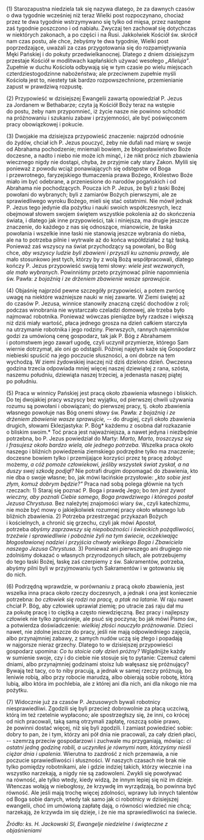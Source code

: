 
\(1\) Starozapustna niedziela tak się nazywa dlatego, że za dawnych
czasów o dwa tygodnie wcześniej niż teraz Wielki post rozpoczynano,
chociaż przez te dwa tygodnie wstrzymywano się tylko od mięsa, przez
następne zaś tygodnie poszczono i od nabiału. Zwyczaj ten zachował się
dotychczas w niektórych zakonach, a po części i na Rusi. Jakkolwiek
Kościół św. skrócił nam czas postu, ale chce, żebyśmy te dwa tygodnie,
Wielki post poprzedzające, uważali za czas przygotowania się
do rozpamiętywania Męki Pańskiej i do pokuty przedwielkanocnej. Dlatego
z dniem dzisiejszym przestaje Kościół w modlitwach kapłańskich używać
wesołego *„Alleluja"*. Zupełnie w duchu Kościoła odbywają się w tym
czasie po wielu miejscach czterdziestogodzinne nabożeństwa;
ale przeciwnem zupełnie myśli Kościoła jest to, niestety tak bardzo
rozpowszechnione, przemienianie zapust w prawdziwą rozpustę.

\(2\) Przypowieść w dzisiejszej Ewangelii zawartą opowiedział P. Jezus
za Jordanem w Bethabarze; czyta ją Kościół Boży teraz na wstępie
do postu, żeby nam przypomnieć, iż życie nasze nie powinno schodzić
na próżnowaniu i szukaniu zabaw i przyjemności, ale być poświęconem
pracy obowiązkowej i pokucie.

\(3\) Dwojakie ma dzisiejsza przypowieść znaczenie: najprzód odnośnie
do żydów, chciał ich P. Jezus pouczyć, żeby nie dufali nad miarę w swoje
od Abrahama pochodzenie; mniemali bowiem, że błogosławieństwo Boże
doczesne, a nadto i niebo nie może ich minąć, i że nikt prócz nich
zbawienia wiecznego nigdy nie dostąpi, chyba, że przyjmie cały stary
Zakon. Mylili się ponieważ z powodu wciąż ponawiających się odstępstw
od Boga i przewrotnego, faryzejskiego tłumaczenia prawa Bożego,
Królestwo Boże miało im być odebrane, a przeniesione do narodów
pogańskich i od Abrahama nie pochodzących. Poucza ich P. Jezus, że byli
z łaski Bożej powołani do wybranych; byli z zamiarów Bożych pierwszymi,
ale ze sprawiedliwego wyroku Bożego, mieli się stać ostatnimi. Nie mówił
jednak P. Jezus tego jedynie dla pożytku i nauki swoich współczesnych,
lecz obejmował słowem swojem świętem wszystkie pokolenia aż
do skończenia świata, i dlatego jak inne przypowieści, tak i niniejsza,
ma drugie jeszcze znaczenie, do każdego z nas się odnoszące, mianowicie,
że łaska powołania i wszelkie inne łaski nie stanowią jeszcze wybrania
do nieba, ale na to potrzeba pilnie i wytrwale aż do końca współdziałać
z tąż łaską. Ponieważ zaś wszyscy na świat przychodzący są powołani, bo
Bóg chce, *aby wszyscy ludzie byli zbawieni i przyszli ku uznaniu
prawdy,* ale mało stosunkowo jest tych, którzy by z wolą Bożą
współpracowali, dlatego kończy P. Jezus przypowieść swoją temi
słowy: *wiele jest wezwanych, ale mało wybranych*. Powinniśmy przeto
przyjmować pilnie napomnienia św. Pawła: *z bojaźnią i ze drżeniem
zbawienie wasze sprawujcie.*

\(4\) Objaśnię najprzód pewne szczegóły przypowieści, a potem zwrócę
uwagę na niektóre ważniejsze nauki w niej zawarte. W Ziemi świętej aż
do czasów P. Jezusa, winnice stanowiły znaczną część dochodów z roli;
podczas winobrania nie wystarczało czeladzi domowej, ale trzeba było
najmować robotnika. Ponieważ wówczas pieniądze były rzadsze i większą
niż dziś miały wartość, płaca jednego grosza na dzień całkiem starczyła
na utrzymanie robotnika i jego rodziny. Pierwszych, rannych najemników
godzi za umówioną cenę gospodarz, tak jak P. Bóg z Abrahamem
i potomstwem jego zawarł ugodę, czyli uczynił przymierze, którego Sam
wiernie dotrzymał, ale oni go odstąpili. Później najętym każe się
Gospodarz niebieski spuścić na jego poczucie słuszności, a oni dobrze
na tem wychodzą. W ziemi żydowskiej inaczej niż dziś dzielono dzień.
Ówczesna godzina trzecia odpowiada mniej więcej naszej dziewiątej
z rana, szósta, naszemu południu, dziewiąta naszej trzeciej, a jedenasta
naszej piątej po południu.

\(5\) Praca w winnicy Pańskiej jest pracą około zbawienia własnego
i bliskich. Do tej dwojakiej pracy wszyscy bez wyjątku, od pierwszej
chwili używania rozumu są powołani i obowiązani; do pierwszej pracy,
tj. około zbawienia własnego powołuje nas Bóg onemi słowy
św. Pawła: *z bojaźnią i ze drżeniem zbawienie wasze sprawujcie,* --
do drugiej, czyli około zbawienia drugich, słowami Eklezjastyka:
P. Bóg* każdemu z osobna dał rozkazanie o bliskim swoim.* Toć praca jest
najważniejsza, a nawet jedyna i niezbędnie potrzebna, bo P. Jezus
powiedział do Marty: *Marto, Marto, troszczysz się i frasujesz około
bardzo wiela, ale jednego potrzeba.* Wszelka praca około naszego
i bliźnich powiedzenia ziemskiego podrzędne tylko ma znaczenie; doczesne
bowiem tylko i przemijające korzyści przez tę pracę zdobyć
możemy, *a cóż pomoże człowiekowi, jeśliby wszystek świat zyskał, a na
duszy swej szkodę podjął?* Nie potrafi drugim dopomagać do zbawienia,
kto nie dba o swoje własne; bo, jak mówi łacińskie przysłowie: *„kto
sobie jest złym, komuż dobrym będzie?"* Praca nad sobą polega głównie
na tych rzeczach: 1) Staraj się poznać P. Boga i prawdę Jego; bo *ten
jest żywot wieczny, aby poznali Ciebie samego, Boga prawdziwego
i któregoś posłał Jezusa Chrystusa.* Bez należytej znajomości wiary św.,
czyli katechizmu, nie może być mowy o jakiejkolwiek rozumnej pracy około
własnego lub bliźnich zbawienia. 2) Potrzeba przestrzegać przykazań
Bożych i kościelnych, a chronić się grzechu, czyli jak mówi Apostoł,
potrzeba *abyśmy zaprzawszy się niepobożności i świeckich pożądliwości,
trzeźwie i sprawiedliwie i pobożnie żyli na tym świecie, oczekiwając
błogosławionej nadziei i przyjścia chwały wielkiego Boga i Zbawiciela
naszego Jezusa Chrystusa.* 3) Ponieważ ani pierwszego ani drugiego nie
zdolniśmy dokazać o własnych przyrodzonych siłach, ale potrzebujemy
do tego łaski Bożej, łaskę zaś czerpiemy z św. Sakramentów, potrzeba,
abyśmy pilni byli w przyjmowaniu tych Sakramentów i w gotowaniu się
do nich.

\(6\) Podrzędną wprawdzie, w porównaniu z pracą około zbawienia, jest
wszelka inna praca około rzeczy doczesnych, a jednak i ona jest
koniecznie potrzebna: *bo człowiek się rodzi na pracę, a ptak
na latanie.* W raju nawet chciał P. Bóg, aby człowiek uprawiał ziemię;
po utracie zaś raju dał mu za pokutę pracę i to ciężką a często
niewdzięczną. Bez pracy i najlepszy człowiek nie tylko zgnuśnieje,
ale psuć się poczyna; bo jak mówi Pismo św., a potwierdza
doświadczenie: *wielkiej złości nauczyło próżnowanie.* Dzieci nawet, nie
zdolne jeszcze do pracy, jeśli nie mają odpowiedniego zajęcia, albo
przynajmniej zabawy, z samych nudów uczą się złego i popadają
w najgorsze nieraz grzechy. Dlatego to w dzisiejszej przypowieści
gospodarz upomina: *Co tu stoicie cały dzień próżny?* Wglądnijże każdy
w sumienie swoje, czy i do ciebie nie stosuje się to pytanie: Czemuż
całemi dniami, albo przynajmniej godzinami stoisz lub wałęsasz się
próżnujący? Bywają też tacy, co to niby pracują, a jednak w samej rzeczy
próżnują, bo leniwie robią, albo przy robocie marudzą, albo obierają
sobie robotę, którą lubią, albo która im pochlebia, ale z której ani dla
nich, ani dla nikogo nie ma pożytku.

\(7\) Widocznie już za czasów P. Jezusowych bywali robotnicy
niesprawiedliwi. Zgodzili się byli przecież dobrowolnie za płacą
uczciwą, którą im też rzetelnie wypłacono; ale spostrzegłszy się,
że inni, co krócej od nich pracowali, taką samą otrzymali zapłatę,
roszczą sobie prawo, że powinni dostać więcej, niż się byli zgodzili.
I zamiast powiedzieć sobie: dobry to pan, że i tym, którzy ani pół dnia
nie pracowali, za cały dzień płaci, -- szemrzą przeciw gospodarzowi
i zuchwale mu przyganiają, mówiąc: *ci ostatni jedną godzinę robili,
a uczyniłeś je równymi nam, którzyśmy nieśli ciężar dnia
i upalenia.* Wierutna to zazdrość z nich przemawia, a nie poczucie
sprawiedliwości i słuszności. W naszych czasach nie brak nie tylko
pomiędzy robotnikami, ale i gdzie indziej takich, którzy wiecznie i na
wszystko narzekają, a nigdy nie są zadowoleni. Zwykli się powoływać
na równość, ale tylko wtedy, kiedy widzą, że innym lepiej się niż im
dzieje. Wtenczas wołają w niebogłosy, że krzywdę im wyrządzają, bo
powinna być równość. Ale jeśli mają trochę więcej zdolności, wprawy lub
innych talentów od Boga sobie danych, wtedy tak samo jak ci robotnicy
w dzisiejszej ewangelii, choć im umówioną zapłatę dają, o równości
wiedzieć nie chcą; narzekają, że krzywda im się dzieje, i że nie ma
sprawiedliwości na świecie.

*Źródło: ks. H. Jackowski SI, Ewangelje niedzielne i świąteczne z objaśnieniami*
